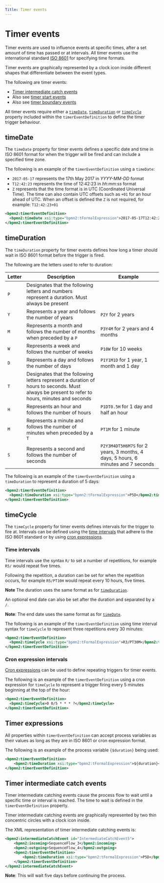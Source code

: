 ```yaml
---
Title: Timer events
---
```


# Timer events
Timer events are used to influence events at specific times, after a set amount of time has passed or at intervals. All timer events use the international standard [ISO 8601](https://en.wikipedia.org/wiki/ISO_8601) for specifying time formats. 

Timer events are graphically represented by a clock icon inside different shapes that differentiate between the event types.

The following are timer events: 

* [Timer intermediate catch events](#timer-intermediate-catch-events)
* Also see [timer start events](../processes-bpmn/bpmn-start.md#timer-start-events)
* Also see [timer boundary events](../processes-bpmn/bpmn-boundary.md#timer-boundary-events)

All timer events require either a [`timeDate`](#timedate), [`timeDuration`](#timeduration) or [`timeCycle`](#timecycle) property included within the `timerEventDefinition` to define the timer trigger behaviour.

## timeDate
The `timeDate` property for timer events defines a specific date and time in ISO 8601 format for when the trigger will be fired and can include a specified time zone. 

The following is an example of the `timerEventDefinition` using a `timeDate`: 

* `2017-05-17` represents the 17th May 2017 in *YYYY-MM-DD* format
* `T12:42:23` represents the time of 12:42:23 in *hh:mm:ss* format
* `Z` represents that the time format is in UTC (Coordinated Universal Time). The time can also contain UTC offsets such as `+01` for an hour ahead of UTC. When an offset is defined the `Z` is not required, for example: `T12:42:23+01`

```xml
<bpmn2:timerEventDefinition> 
  <bpmn2:timeDate xsi:type="bpmn2:tFormalExpression">2017-05-17T12:42:23Z</bpmn2:timeDate>
</bpmn2:timerEventDefinition>
```

## timeDuration
The `timeDuration` property for timer events defines how long a timer should wait in ISO 8601 format before the trigger is fired. 

The following are the letters used to refer to duration:

| Letter | Description | Example | 
| ------ | ----------- | ------- |
| `P` | Designates that the following letters and numbers represent a duration. Must always be present | |
| `Y` | Represents a year and follows the number of years | `P2Y` for 2 years |
| `M` | Represents a month and follows the number of months when preceded by a `P` | `P3Y4M` for 2 years and 4 months |
| `W` | Represents a week and follows the number of weeks | `P10W` for 10 weeks |
| `D` | Represents a day and follows the number of days | `P1Y1M1D` for 1 year, 1 month and 1 day |
| `T` | Designates that the following letters represent a duration of hours to seconds. Must always be present to refer to hours, minutes and seconds | 
| `H` | Represents an hour and follows the number of hours | `P1DT0.5H` for 1 day and half an hour |
| `M` | Represents a minute and follows the number of minutes when preceded by a `T` | `PT1M` for 1 minute |
| `S` | Represents a second and follows the number of seconds | `P2Y3M4DT5H6M7S` for 2 years, 3 months, 4 days, 5 hours, 6 minutes and 7 seconds |

The following is an example of the `timerEventDefinition` using a `timeDuration` to represent a duration of 5 days: 

```xml
<bpmn2:timerEventDefinition>
  <bpmn2:timeDuration xsi:type="bpmn2:tFormalExpression">P5D</bpmn2:timeDuration>
</bpmn2:timerEventDefinition>
```

## timeCycle
The `timeCycle` property for timer events defines intervals for the trigger to fire at. Intervals can be defined using the [time intervals](#time-intervals) that adhere to the ISO 8601 standard or by using [cron expressions](#cron-expression-intervals).

### Time intervals
Time intervals use the syntax `R/` to set a number of repetitions, for example `R5/` would repeat five times. 

Following the repetition, a duration can be set for when the repetition occurs, for example `R5/PT10H` would repeat every 10 hours, five times. 

**Note** The duration uses the same format as for [`timeDuration`](#timeduration).

An optional end date can also be set after the duration and separated by a `/`. 

**Note**: The end date uses the same format as for [`timeDate`](#timedate).   

The following is an example of the `timerEventDefinition` using time interval syntax for `timeCycle` to represent three repetitions every 30 minutes:

``` xml
<bpmn2:timerEventDefinition>
  <bpmn2:timeCycle xsi:type="bpmn2:tFormalExpression">R3/PT30M</bpmn2:timeCycle>
</bpmn2:timerEventDefinition> 
```

### Cron expression intervals
[Cron expressions](https://en.wikipedia.org/wiki/Cron#CRON_expression) can be used to define repeating triggers for timer events.  

The following is an example of the `timerEventDefinition` using a cron expression for `timeCycle` to represent a trigger firing every 5 minutes beginning at the top of the hour:

```xml
<bpmn2:timerEventDefinition>
  <bpmn2:timeCycle>0 0/5 * * * ?</bpmn2:timeCycle>
</bpmn2:timerEventDefinition>
```

## Timer expressions
All properties within `timerEventDefinition` can accept process variables as their values as long as they are in ISO 8601 or cron expression format.

The following is an example of the process variable `{$duration}` being used: 

```xml
<bpmn2:timerEventDefinition>
	<bpmn2:timeDuration xsi:type="bpmn2:tFormalExpression">${duration}</bpmn2:timeDuration>
</bpmn2:timerEventDefinition>
```

## Timer intermediate catch events
Timer intermediate catching events cause the process flow to wait until a specific time or interval is reached. The time to wait is defined in the `timerEventDefinition` property. 

Timer intermediate catching events are graphically represented by two thin concentric circles with a clock icon inside.

The XML representation of timer intermediate catching events is:

```xml
<bpmn2:intermediateCatchEvent id="IntermediateCatchEvent5">
	<bpmn2:incoming>SequenceFlow_3</bpmn2:incoming>
	<bpmn2:outgoing>SequenceFlow_4</bpmn2:outgoing>
	<bpmn2:timerEventDefinition>
  		<bpmn2:timeDuration xsi:type="bpmn2:tFormalExpression">P5D</bpmn2:timeDuration>
	</bpmn2:timerEventDefinition>
</bpmn2:intermediateCatchEvent>
```

**Note**: This will wait five days before continuing the process. 
